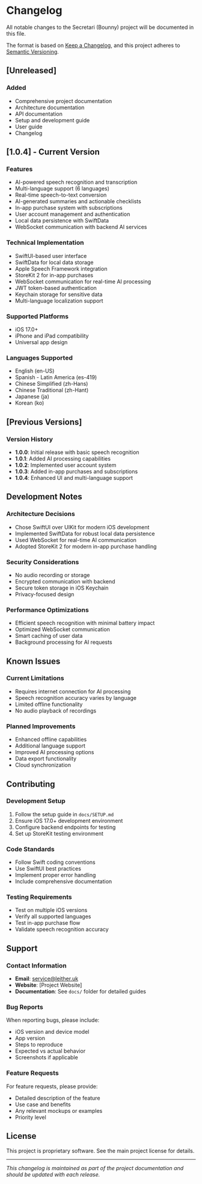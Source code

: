 # Changelog

All notable changes to the Secretari (Bounny) project will be documented in this file.

The format is based on [Keep a Changelog](https://keepachangelog.com/en/1.0.0/),
and this project adheres to [Semantic Versioning](https://semver.org/spec/v2.0.0.html).

## [Unreleased]

### Added
- Comprehensive project documentation
- Architecture documentation
- API documentation
- Setup and development guide
- User guide
- Changelog


## [1.0.4] - Current Version

### Features
- AI-powered speech recognition and transcription
- Multi-language support (6 languages)
- Real-time speech-to-text conversion
- AI-generated summaries and actionable checklists
- In-app purchase system with subscriptions
- User account management and authentication
- Local data persistence with SwiftData
- WebSocket communication with backend AI services

### Technical Implementation
- SwiftUI-based user interface
- SwiftData for local data storage
- Apple Speech Framework integration
- StoreKit 2 for in-app purchases
- WebSocket communication for real-time AI processing
- JWT token-based authentication
- Keychain storage for sensitive data
- Multi-language localization support

### Supported Platforms
- iOS 17.0+
- iPhone and iPad compatibility
- Universal app design

### Languages Supported
- English (en-US)
- Spanish - Latin America (es-419)
- Chinese Simplified (zh-Hans)
- Chinese Traditional (zh-Hant)
- Japanese (ja)
- Korean (ko)

## [Previous Versions]

### Version History
- **1.0.0**: Initial release with basic speech recognition
- **1.0.1**: Added AI processing capabilities
- **1.0.2**: Implemented user account system
- **1.0.3**: Added in-app purchases and subscriptions
- **1.0.4**: Enhanced UI and multi-language support

## Development Notes

### Architecture Decisions
- Chose SwiftUI over UIKit for modern iOS development
- Implemented SwiftData for robust local data persistence
- Used WebSocket for real-time AI communication
- Adopted StoreKit 2 for modern in-app purchase handling

### Security Considerations
- No audio recording or storage
- Encrypted communication with backend
- Secure token storage in iOS Keychain
- Privacy-focused design

### Performance Optimizations
- Efficient speech recognition with minimal battery impact
- Optimized WebSocket communication
- Smart caching of user data
- Background processing for AI requests

## Known Issues

### Current Limitations
- Requires internet connection for AI processing
- Speech recognition accuracy varies by language
- Limited offline functionality
- No audio playback of recordings

### Planned Improvements
- Enhanced offline capabilities
- Additional language support
- Improved AI processing options
- Data export functionality
- Cloud synchronization

## Contributing

### Development Setup
1. Follow the setup guide in `docs/SETUP.md`
2. Ensure iOS 17.0+ development environment
3. Configure backend endpoints for testing
4. Set up StoreKit testing environment

### Code Standards
- Follow Swift coding conventions
- Use SwiftUI best practices
- Implement proper error handling
- Include comprehensive documentation

### Testing Requirements
- Test on multiple iOS versions
- Verify all supported languages
- Test in-app purchase flow
- Validate speech recognition accuracy

## Support

### Contact Information
- **Email**: service@leither.uk
- **Website**: [Project Website]
- **Documentation**: See `docs/` folder for detailed guides

### Bug Reports
When reporting bugs, please include:
- iOS version and device model
- App version
- Steps to reproduce
- Expected vs actual behavior
- Screenshots if applicable

### Feature Requests
For feature requests, please provide:
- Detailed description of the feature
- Use case and benefits
- Any relevant mockups or examples
- Priority level

## License

This project is proprietary software. See the main project license for details.

---

*This changelog is maintained as part of the project documentation and should be updated with each release.*
